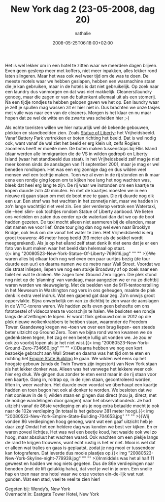 ﻿---
title: New York dag 2 (23-05-2008, dag 20)
author: nathalie
type: post
date: 2008-05-25T06:18:00+02:00
url: /weblog/2008/05/25/new-york-dag-2-23-05-2008-dag-20/
commentFolder: 2008-05-25-new-york-dag-2-23-05-2008-dag-20
categories:
- Vakantie
tags:
- Amerika
- Oost-kant
resources:
- src: 20080523-New-York-Statue-Of-Liberty-769616.jpg
- src: 20080523-New-York-Ground-Zero-734660.jpg
- src: 20080523-New-York-Empire-State-Building-704653.jpg
- src: 20080523-New-York-Skyline-night-779939.jpg

---
Het is wel lekker om in een hotel te zitten waar we meerdere dagen blijven. Even geen gesleep meer met koffers, niet meer inpakken, alles lekker rond laten slingeren. Maar het was ook wel weer tijd om de was te doen. De meeste motels waar we hebben geslapen, hebben een wasmachine staan die je kan gebruiken, maar in de hotels is dat niet gebruikelijk. Op zoek naar een laundry dus vanmorgen en dat was niet makkelijk. Cleaners/laundry genoeg, maar die zagen er van de buitenkant allemaal uit als een stomerij. Na een tijdje rondjes te hebben gelopen gaven we het op. Een laundry waar je zelf je spullen mag wassen zit er hier niet in. Dus brachten we onze tasjes met vuile was naar een van de cleaners. Morgen is het klaar en nu maar hopen dat ze wel de witte en de zwarte was scheiden hier ;-)  

Als echte toeristen willen we hier natuurlijk wel dé bekende gebouwen, plekken  en standbeelden zien. Zoals [Statue of Liberty](http://www.statueofliberty.org/): het Vrijheidsbeeld. Vanaf Battery Park vertrekken er boten richting het beeld. Dat is wel nodig ook, want vanaf de wal ziet het beeld er erg klein uit, zelfs Rogiers zoomlens heeft er moeite mee. De boten maken tussenstops bij Ellis Island (daar werden alle immigranten die de VS in wilden gedropt) en Liberty Island (waar het standbeeld dus staat). In het Vrijheidsbeeld zelf mag je niet meer komen sinds de aanslagen van 11 september 2001, maar je mag er wel beneden rondlopen. Het was een erg zonnige dag en dus wilden veel mensen wel een tochtje  maken. Toen we al even in de rij stonden en ik maar eens een rondje ging lopen om te kijken hoe lang het nog wachten was, bleek dat heel erg lang te zijn. De rij waar we instonden om een kaartje te kopen duurde zo’n 40 minuten. En met de kaartjes moesten we in een nieuwe rij gaan staan om met de boot mee te gaan. Die rij duurde nog dik een uur. Een straf was het wachten in het zonnetje niet, maar we hadden in zo’n lange wachttijd niet veel zin. Een pier verderop vertrok een Watertaxi, die –heel slim- ook tochtjes rondom Statue of Liberty aanbood. We lieten ons verleiden en zaten dus eerder op de watertaxi dan dat we op de boot hadden gezeten. De taxi mocht alleen niet aanmeren bij de eilanden, maar dat namen we voor lief. Onze tour ging dan nog wel even naar Brooklyn Bridge, ook leuk om die vanaf het water te zien. Het Vrijheidsbeeld is erg groot trouwens: 46 meter hoog beeld (93 meter als de sokkel wordt meegerekend).  Als je op het eiland zelf staat denk ik niet eens dat je er een foto van kunt maken waar het beeld dan helemaal op staat.  
{{< img "20080523-New-York-Statue-Of-Liberty-769616.jpg" ""  "" >}}We waren alles bij elkaar toch nog wel even een paar uurtjes bezig (de tour duurde een uur) en daarna namen we de metro naar Wall Street. Voordat we die straat inliepen, liepen we nog een stukje Broadway af op zoek naar een toilet en wat te drinken. We zagen toen Ground Zero liggen. Die plek stond nog niet op de ‘planning’ van vandaag, maar aangezien we er nu zo dichtbij waren werden we nieuwsgierig. Met de beelden van de 9/11-tentoonstelling in het Newseum in Washington nog vers in ons geheugen, maakte de plek denk ik extra veel indruk. Wat een gapend gat daar zeg. Zo’n onwijs groot oppervlakte. Bijna onwerkelijk om van zo dichtbij te zien waar de aanslagen in de WTC-torens waren. We hadden zelfs even geen behoefte om ons fototoestel of videocamera te voorschijn te halen. We besloten een rondje langs de afzettingen te lopen. Er wordt flink gebouwd om in 2012 op die plek nieuwe wolkenkrabbers te hebben staan, waaronder de Freedom Tower. Gaandeweg kregen we –toen we over een brug liepen- een steeds beter uitzicht op Ground Zero. Toen we bijna rond waren kwamen we de gedenksteen tegen, het zag er een beetje lullig uit vonden we. Je zou er ook zo voorbij lopen als je het niet wist.{{< img "20080523-New-York-Ground-Zero-734660.jpg" ""  "" >}}Daarna hebben we nog een kort bezoekje gebracht aan Wall Street en daarna was het tijd om te eten en richting het [Empire State Building](http://www.esbnyc.com/index2.cfm) te gaan. We wilden wel eens op het hoogste gebouw (sinds de Twin Towers zijn ingestort) van New York staan als het lekker donker was. Alleen was het vanwege het lekkere weer ook hier erg druk. We gingen dus zonder te eten eerst maar in de rij staan voor een kaartje. Gang in, roltrap op, in de rijen staan, gecontroleerd worden, liften in, weer wachten. Het duurde even voordat we überhaupt een kaartje hadden en toen begon het ook al donker te worden. We besloten dat we niet opnieuw in de rij wilden staan en gingen dus direct (nou ja, direct, met de nodige wandelingen door gangen) naar het observationdeck. Je had uitzicht vanaf de 86ste verdieping en als je nog extra betaalde mocht je ook naar de 102e verdieping (in totaal is het gebouw 381 meter hoog).{{< img "20080523-New-York-Empire-State-Building-704653.jpg" ""  "" >}}Wij vonden 86 verdiepingen hoog genoeg, want wat een gaaf uitzicht heb je daar zeg! Omdat het een heldere dag was konden we best ver kijken. En er waren zoveel lichtjes. Het was wel een beetje koud, het waaide ook wel zo hoog, maar absoluut het wachten waard. Ook wachten om een plekje langs de rand te krijgen trouwens, want echt rustig is het er niet. Mooi is wel dat er alleen wat tralies en gaas is geplaatst, zodat je nog mooi er tussendoor kan fotograferen. Dat leverde dus mooie plaatjes op.{{< img "20080523-New-York-Skyline-night-779939.jpg" ""  "" >}}Inmiddels was het al half 11 geweest en hadden we nog niets gegeten. Dus de 86e verdiepingen naar beneden (met de lift gelukkig haha), dat voel je wel in je oren. Een snelle hap en toen naar ons hotel waar we onze voeten ein-de-lijk wat rust gunden. Wat een stad, veel te veel te zien hier!   

Gegeten bij: Wendy’s, New York  
Overnacht in: Eastgate Tower Hotel, New York
